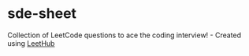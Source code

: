# sde-sheet
Collection of LeetCode questions to ace the coding interview! - Created using [LeetHub](https://github.com/QasimWani/LeetHub)
